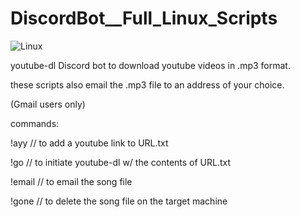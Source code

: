 # DiscordBot__Full_Linux_Scripts

![Linux](https://hackaday.com/wp-content/uploads/2017/01/optimizing-linux-thumbnail.jpg?w=400)

youtube-dl Discord bot to download youtube videos in .mp3 format.

these scripts also email the .mp3 file to an address of your choice. 

(Gmail users only)

commands:

!ayy // to add a youtube link to URL.txt

!go // to initiate youtube-dl w/ the contents of URL.txt

!email // to email the song file

!gone // to delete the song file on the target machine


